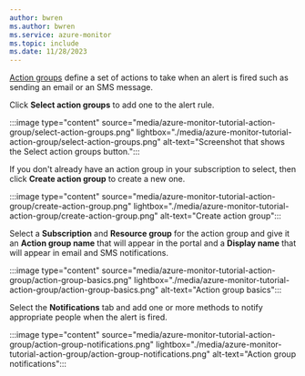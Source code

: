 ```yaml
---
author: bwren
ms.author: bwren
ms.service: azure-monitor
ms.topic: include
ms.date: 11/28/2023
---
```


[Action groups](../articles/azure-monitor/alerts/action-groups.md) define a set of actions to take when an alert is fired such as sending an email or an SMS message.

Click **Select action groups** to add one to the alert rule.

:::image type="content" source="media/azure-monitor-tutorial-action-group/select-action-groups.png" lightbox="./media/azure-monitor-tutorial-action-group/select-action-groups.png" alt-text="Screenshot that shows the Select action groups button.":::


If you don't already have an action group in your subscription to select, then click **Create action group** to create a new one.

:::image type="content" source="media/azure-monitor-tutorial-action-group/create-action-group.png" lightbox="./media/azure-monitor-tutorial-action-group/create-action-group.png" alt-text="Create action group":::

Select a **Subscription** and **Resource group** for the action group and give it an **Action group name** that will appear in the portal and a **Display name** that will appear in email and SMS notifications.

:::image type="content" source="media/azure-monitor-tutorial-action-group/action-group-basics.png" lightbox="./media/azure-monitor-tutorial-action-group/action-group-basics.png" alt-text="Action group basics":::

Select the **Notifications** tab and add one or more methods to notify appropriate people when the alert is fired.

:::image type="content" source="media/azure-monitor-tutorial-action-group/action-group-notifications.png" lightbox="./media/azure-monitor-tutorial-action-group/action-group-notifications.png" alt-text="Action group notifications":::
